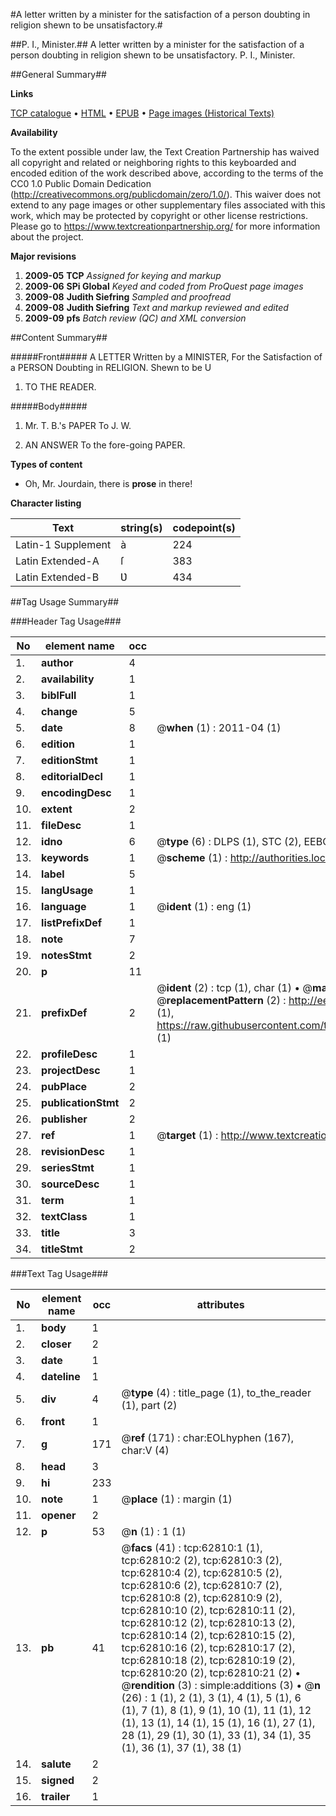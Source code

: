 #A letter written by a minister for the satisfaction of a person doubting in religion shewn to be unsatisfactory.#

##P. I., Minister.##
A letter written by a minister for the satisfaction of a person doubting in religion shewn to be unsatisfactory.
P. I., Minister.

##General Summary##

**Links**

[TCP catalogue](http://www.ota.ox.ac.uk/tcp/)  • 
[HTML](http://tei.it.ox.ac.uk/tcp/Texts-HTML/free/A27/A27370.html)  • 
[EPUB](http://tei.it.ox.ac.uk/tcp/Texts-EPUB/free/A27/A27370.epub) • 
[Page images (Historical Texts)](https://historicaltexts.jisc.ac.uk/eebo-12533468e)

**Availability**

To the extent possible under law, the Text Creation Partnership has waived all copyright and related or neighboring rights to this keyboarded and encoded edition of the work described above, according to the terms of the CC0 1.0 Public Domain Dedication (http://creativecommons.org/publicdomain/zero/1.0/). This waiver does not extend to any page images or other supplementary files associated with this work, which may be protected by copyright or other license restrictions. Please go to https://www.textcreationpartnership.org/ for more information about the project.

**Major revisions**

1. __2009-05__ __TCP__ *Assigned for keying and markup*
1. __2009-06__ __SPi Global__ *Keyed and coded from ProQuest page images*
1. __2009-08__ __Judith Siefring__ *Sampled and proofread*
1. __2009-08__ __Judith Siefring__ *Text and markup reviewed and edited*
1. __2009-09__ __pfs__ *Batch review (QC) and XML conversion*

##Content Summary##

#####Front#####
A LETTER Written by a MINISTER, For the Satisfaction of a PERSON
Doubting in RELIGION. Shewn to be U
1. TO THE READER.

#####Body#####

1. Mr. T. B.'s PAPER To J. W.

1. AN ANSWER To the fore-going PAPER.

**Types of content**

  * Oh, Mr. Jourdain, there is **prose** in there!

**Character listing**


|Text|string(s)|codepoint(s)|
|---|---|---|
|Latin-1 Supplement|à|224|
|Latin Extended-A|ſ|383|
|Latin Extended-B|Ʋ|434|

##Tag Usage Summary##

###Header Tag Usage###

|No|element name|occ|attributes|
|---|---|---|---|
|1.|__author__|4||
|2.|__availability__|1||
|3.|__biblFull__|1||
|4.|__change__|5||
|5.|__date__|8| @__when__ (1) : 2011-04 (1)|
|6.|__edition__|1||
|7.|__editionStmt__|1||
|8.|__editorialDecl__|1||
|9.|__encodingDesc__|1||
|10.|__extent__|2||
|11.|__fileDesc__|1||
|12.|__idno__|6| @__type__ (6) : DLPS (1), STC (2), EEBO-CITATION (1), OCLC (1), VID (1)|
|13.|__keywords__|1| @__scheme__ (1) : http://authorities.loc.gov/ (1)|
|14.|__label__|5||
|15.|__langUsage__|1||
|16.|__language__|1| @__ident__ (1) : eng (1)|
|17.|__listPrefixDef__|1||
|18.|__note__|7||
|19.|__notesStmt__|2||
|20.|__p__|11||
|21.|__prefixDef__|2| @__ident__ (2) : tcp (1), char (1)  •  @__matchPattern__ (2) : ([0-9\-]+):([0-9IVX]+) (1), (.+) (1)  •  @__replacementPattern__ (2) : http://eebo.chadwyck.com/downloadtiff?vid=$1&page=$2 (1), https://raw.githubusercontent.com/textcreationpartnership/Texts/master/tcpchars.xml#$1 (1)|
|22.|__profileDesc__|1||
|23.|__projectDesc__|1||
|24.|__pubPlace__|2||
|25.|__publicationStmt__|2||
|26.|__publisher__|2||
|27.|__ref__|1| @__target__ (1) : http://www.textcreationpartnership.org/docs/. (1)|
|28.|__revisionDesc__|1||
|29.|__seriesStmt__|1||
|30.|__sourceDesc__|1||
|31.|__term__|1||
|32.|__textClass__|1||
|33.|__title__|3||
|34.|__titleStmt__|2||


###Text Tag Usage###

|No|element name|occ|attributes|
|---|---|---|---|
|1.|__body__|1||
|2.|__closer__|2||
|3.|__date__|1||
|4.|__dateline__|1||
|5.|__div__|4| @__type__ (4) : title_page (1), to_the_reader (1), part (2)|
|6.|__front__|1||
|7.|__g__|171| @__ref__ (171) : char:EOLhyphen (167), char:V (4)|
|8.|__head__|3||
|9.|__hi__|233||
|10.|__note__|1| @__place__ (1) : margin (1)|
|11.|__opener__|2||
|12.|__p__|53| @__n__ (1) : 1 (1)|
|13.|__pb__|41| @__facs__ (41) : tcp:62810:1 (1), tcp:62810:2 (2), tcp:62810:3 (2), tcp:62810:4 (2), tcp:62810:5 (2), tcp:62810:6 (2), tcp:62810:7 (2), tcp:62810:8 (2), tcp:62810:9 (2), tcp:62810:10 (2), tcp:62810:11 (2), tcp:62810:12 (2), tcp:62810:13 (2), tcp:62810:14 (2), tcp:62810:15 (2), tcp:62810:16 (2), tcp:62810:17 (2), tcp:62810:18 (2), tcp:62810:19 (2), tcp:62810:20 (2), tcp:62810:21 (2)  •  @__rendition__ (3) : simple:additions (3)  •  @__n__ (26) : 1 (1), 2 (1), 3 (1), 4 (1), 5 (1), 6 (1), 7 (1), 8 (1), 9 (1), 10 (1), 11 (1), 12 (1), 13 (1), 14 (1), 15 (1), 16 (1), 27 (1), 28 (1), 29 (1), 30 (1), 33 (1), 34 (1), 35 (1), 36 (1), 37 (1), 38 (1)|
|14.|__salute__|2||
|15.|__signed__|2||
|16.|__trailer__|1||
